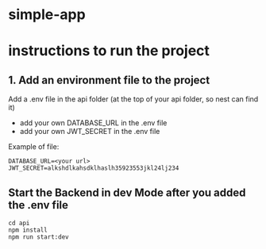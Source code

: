 # simple-app
# instructions to run the project 
## 
## 1. Add an environment file to the project
Add a .env file in the api folder (at the top of your api folder, so nest can find it)  
 - add your own DATABASE_URL in the .env file
 - add your own JWT_SECRET in the .env file

Example of file: 

    DATABASE_URL=<your url>  
    JWT_SECRET=alkshdlkahsdklhaslh35923553jkl24lj234


## Start the Backend in dev Mode after you added the .env file
`cd api`  
`npm install`  
`npm run start:dev`  
  
